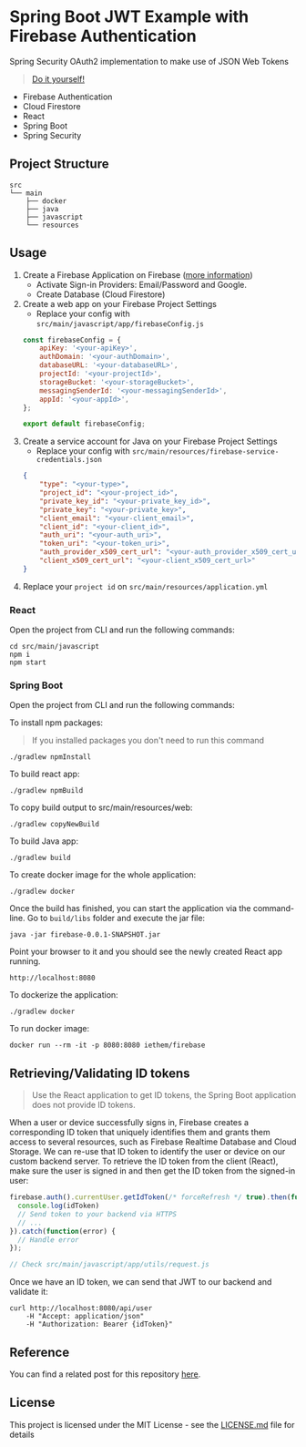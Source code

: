 # Spring Boot JWT Example with Firebase Authentication
Spring Security OAuth2 implementation to make use of JSON Web Tokens
> [Do it yourself!](DIY.md)

- Firebase Authentication
- Cloud Firestore
- React
- Spring Boot
- Spring Security

## Project Structure
```
src
└── main
    ├── docker 
    ├── java
    ├── javascript
    └── resources
```

## Usage
1. Create a Firebase Application on Firebase ([more information](https://gitlab.eteration.com/blogs/www/blob/master/2019/October/Firebase.md#creating-a-firebase-application))
    - Activate Sign-in Providers: Email/Password and Google.
    - Create Database (Cloud Firestore)
2. Create a web app on your Firebase Project Settings
    - Replace your config with `src/main/javascript/app/firebaseConfig.js`
    ```js
    const firebaseConfig = {
        apiKey: '<your-apiKey>',
        authDomain: '<your-authDomain>',
        databaseURL: '<your-databaseURL>',
        projectId: '<your-projectId>',
        storageBucket: '<your-storageBucket>',
        messagingSenderId: '<your-messagingSenderId>',
        appId: '<your-appId>',
    };

    export default firebaseConfig;
    ```
3. Create a service account for Java on your Firebase Project Settings
    - Replace your config with `src/main/resources/firebase-service-credentials.json`
    ```json
    {
        "type": "<your-type>",
        "project_id": "<your-project_id>",
        "private_key_id": "<your-private_key_id>",
        "private_key": "<your-private_key>",
        "client_email": "<your-client_email>",
        "client_id": "<your-client_id>",
        "auth_uri": "<your-auth_uri>",
        "token_uri": "<your-token_uri>",
        "auth_provider_x509_cert_url": "<your-auth_provider_x509_cert_url>",
        "client_x509_cert_url": "<your-client_x509_cert_url>"
    }
    ```
4. Replace your `project id` on `src/main/resources/application.yml`

### React
Open the project from CLI and run the following commands:

    cd src/main/javascript
    npm i
    npm start

### Spring Boot
Open the project from CLI and run the following commands:

To install npm packages: 
> If you installed packages you don't need to run this command

    ./gradlew npmInstall

To build react app:
    
    ./gradlew npmBuild

To copy build output to src/main/resources/web:
    
    ./gradlew copyNewBuild

To build Java app:

    ./gradlew build

To create docker image for the whole application:

    ./gradlew docker 

Once the build has finished, you can start the application via the command-line. Go to `build/libs` folder and execute the jar file:

    java -jar firebase-0.0.1-SNAPSHOT.jar

Point your browser to it and you should see the newly created React app running.

    http://localhost:8080

To dockerize the application:

    ./gradlew docker

To run docker image:

    docker run --rm -it -p 8080:8080 iethem/firebase

## Retrieving/Validating ID tokens
> Use the React application to get ID tokens, the Spring Boot application does not provide ID tokens.

When a user or device successfully signs in, Firebase creates a corresponding ID token that uniquely identifies them and grants them access to several resources, such as Firebase Realtime Database and Cloud Storage. We can re-use that ID token to identify the user or device on our custom backend server. To retrieve the ID token from the client (React), make sure the user is signed in and then get the ID token from the signed-in user:
```js
firebase.auth().currentUser.getIdToken(/* forceRefresh */ true).then(function(idToken) {
  console.log(idToken)
  // Send token to your backend via HTTPS
  // ...
}).catch(function(error) {
  // Handle error
});

// Check src/main/javascript/app/utils/request.js
```

Once we have an ID token, we can send that JWT to our backend and validate it:
```command
curl http://localhost:8080/api/user
	-H "Accept: application/json"
	-H "Authorization: Bearer {idToken}"
```

## Reference
You can find a related post for this repository [here](https://gitlab.eteration.com/blogs/www/blob/master/2019/October/Firebase.md). 

## License
This project is licensed under the MIT License - see the [LICENSE.md](LICENSE.md) file for details
